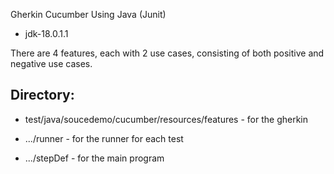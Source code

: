Gherkin Cucumber Using Java (Junit)

- jdk-18.0.1.1

There are 4 features, each with 2 use cases, consisting of both positive and negative use cases.

Directory: 
- 
- test/java/soucedemo/cucumber/resources/features - for the gherkin

- .../runner -  for the runner for each test

- .../stepDef -  for the main program